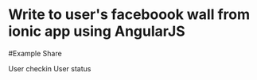 # Write to user's faceboook wall  from ionic app using AngularJS

#Example
Share

User checkin
User status
